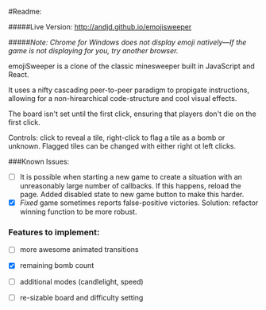 #Readme:

#####Live Version: http://andjd.github.io/emojisweeper

#####*Note: Chrome for Windows does not display emoji natively—If the game is not displaying for you, try another browser.*

emojiSweeper is a clone of the classic minesweeper built in JavaScript and React. 

It uses a nifty cascading peer-to-peer paradigm to propigate instructions, allowing for a non-hirearchical code-structure and cool visual effects.  

The board isn't set until the first click, ensuring that players don't die on the first click.

Controls: click to reveal a tile, right-click to flag a tile as a bomb or unknown.  Flagged tiles can be changed with either right ot left clicks.

###Known Issues:
- [ ] It is possible when starting a new game to create a situation with an unreasonably large number of callbacks.  If this happens, reload the page.  Added disabled state to new game button to make this harder.
- [X] *Fixed* game sometimes reports false-positive victories. Solution: refactor winning function to be more robust. 

### Features to implement:
- [ ] more awesome animated transitions
- [X] remaining bomb count
- [ ] additional modes (candlelight, speed)
- [ ] re-sizable board and difficulty setting

